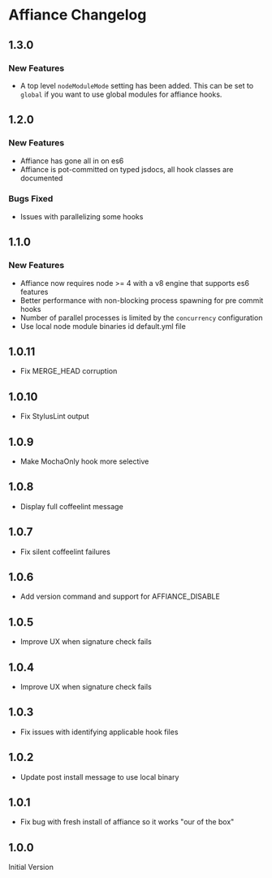 # Affiance Changelog

## 1.3.0
### New Features
* A top level `nodeModuleMode` setting has been added.
  This can be set to `global` if you want to use global
  modules for affiance hooks.

## 1.2.0
### New Features
* Affiance has gone all in on es6
* Affiance is pot-committed on typed jsdocs, all hook classes are documented

### Bugs Fixed
* Issues with parallelizing some hooks

## 1.1.0
### New Features
* Affiance now requires node >= 4 with a v8 engine that supports es6 features
* Better performance with non-blocking process spawning for pre commit hooks
* Number of parallel processes is limited by the `concurrency` configuration
* Use local node module binaries id default.yml file

## 1.0.11
* Fix MERGE_HEAD corruption

## 1.0.10
* Fix StylusLint output

## 1.0.9
* Make MochaOnly hook more selective

## 1.0.8
* Display full coffeelint message

## 1.0.7
* Fix silent coffeelint failures

## 1.0.6
* Add version command and support for AFFIANCE_DISABLE

## 1.0.5
* Improve UX when signature check fails

## 1.0.4
* Improve UX when signature check fails

## 1.0.3
* Fix issues with identifying applicable hook files

## 1.0.2
* Update post install message to use local binary

## 1.0.1
* Fix bug with fresh install of affiance so it works "our of the box"

## 1.0.0
Initial Version
